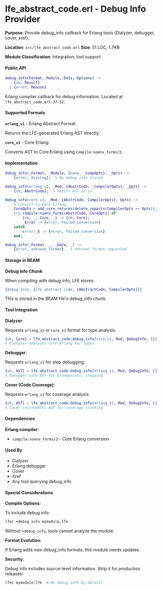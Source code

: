 # lfe_abstract_code.erl - Debug Info Provider

**Purpose**: Provide debug_info callback for Erlang tools (Dialyzer, debugger, cover, xref).

**Location**: `src/lfe_abstract_code.erl`
**Size**: 51 LOC, 1.7KB

**Module Classification**: Integration, tool support

#### Public API

```erlang
debug_info(Format, Module, Data, Options) ->
    {ok, Result}
  | {error, Reason}
```

Erlang compiler callback for debug information. Located at `lfe_abstract_code.erl:37-52`.

#### Supported Formats

**`erlang_v1`** - Erlang Abstract Format:

Returns the LFE-generated Erlang AST directly.

**`core_v1`** - Core Erlang:

Converts AST to Core Erlang using `compile:noenv_forms/2`.

#### Implementation

```erlang
debug_info(_Format, _Module, {none, _CompOpts}, _Opts) ->
    {error, missing};  % No debug info stored

debug_info(erlang_v1, _Mod, {AbstrCode, _CompilerOpts}, _Opts) ->
    {ok, AbstrCode};  % Return AST as-is

debug_info(core_v1, _Mod, {AbstrCode, CompilerOpts}, Opts) ->
    % Convert to Core Erlang
    CoreOpts = add_core_returns(delete_reports(CompilerOpts ++ Opts)),
    try compile:noenv_forms(AbstrCode, CoreOpts) of
        {ok, _, Core, _} -> {ok, Core};
        _Error -> {error, failed_conversion}
    catch
        error:_E -> {error, failed_conversion}
    end;

debug_info(_Format, _, _Data, _) ->
    {error, unknown_format}.  % Unknown format requested
```

#### Storage in BEAM

**Debug Info Chunk**:

When compiling with debug info, LFE stores:

```erlang
{debug_info, {lfe_abstract_code, {AbstractCode, CompilerOpts}}}
```

This is stored in the BEAM file's debug_info chunk.

#### Tool Integration

**Dialyzer**:

Requests `erlang_v1` or `core_v1` format for type analysis:

```erlang
{ok, Core} = lfe_abstract_code:debug_info(core_v1, Mod, DebugInfo, [])
% Dialyzer analyzes Core Erlang for types
```

**Debugger**:

Requests `erlang_v1` for step debugging:

```erlang
{ok, AST} = lfe_abstract_code:debug_info(erlang_v1, Mod, DebugInfo, [])
% Debugger uses AST for breakpoints, stepping
```

**Cover (Code Coverage)**:

Requests `erlang_v1` for coverage analysis:

```erlang
{ok, AST} = lfe_abstract_code:debug_info(erlang_v1, Mod, DebugInfo, [])
% Cover instruments AST for coverage tracking
```

#### Dependencies

**Erlang compiler**:

- `compile:noenv_forms/2` - Core Erlang conversion

#### Used By

- Dialyzer
- Erlang debugger
- Cover
- Xref
- Any tool querying debug_info

#### Special Considerations

**Compile Options**:

To include debug info:

```bash
lfec +debug_info mymodule.lfe
```

Without `+debug_info`, tools cannot analyze the module.

**Format Evolution**:

If Erlang adds new debug_info formats, this module needs updates.

**Security**:

Debug info includes source-level information. Strip it for production releases:

```bash
lfec mymodule.lfe  # No debug info by default
```
